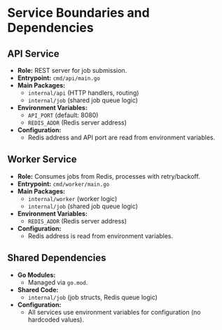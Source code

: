 # Service Boundaries and Dependencies

## API Service

- **Role:** REST server for job submission.
- **Entrypoint:** `cmd/api/main.go`
- **Main Packages:**
    - `internal/api` (HTTP handlers, routing)
    - `internal/job` (shared job queue logic)
- **Environment Variables:**
    - `API_PORT` (default: 8080)
    - `REDIS_ADDR` (Redis server address)
- **Configuration:**
    - Redis address and API port are read from environment variables.

## Worker Service

- **Role:** Consumes jobs from Redis, processes with retry/backoff.
- **Entrypoint:** `cmd/worker/main.go`
- **Main Packages:**
    - `internal/worker` (worker logic)
    - `internal/job` (shared job queue logic)
- **Environment Variables:**
    - `REDIS_ADDR` (Redis server address)
- **Configuration:**
    - Redis address is read from environment variables.

## Shared Dependencies

- **Go Modules:**
    - Managed via `go.mod`.
- **Shared Code:**
    - `internal/job` (job structs, Redis queue logic)
- **Configuration:**
    - All services use environment variables for configuration (no hardcoded values).